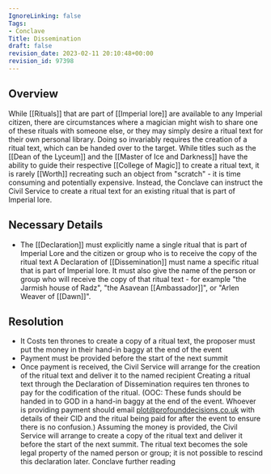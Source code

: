 ```yaml
---
IgnoreLinking: false
Tags:
- Conclave
Title: Dissemination
draft: false
revision_date: 2023-02-11 20:10:48+00:00
revision_id: 97398
---
```


## Overview
While [[Rituals]] that are part of [[Imperial lore]] are available to any Imperial citizen, there are circumstances where a magician might wish to share one of these rituals with someone else, or they may simply desire a ritual text for their own personal library. Doing so invariably requires the creation of a ritual text, which can be handed over to the target.
While titles such as the [[Dean of the Lyceum]] and the [[Master of Ice and Darkness]] have the ability to guide their respective [[College of Magic]] to create a ritual text, it is rarely [[Worth]] recreating such an object from "scratch" - it is time consuming and potentially expensive. Instead, the Conclave can instruct the Civil Service to create a ritual text for an existing ritual that is part of Imperial lore.
## Necessary Details
* The [[Declaration]] must explicitly name a single ritual that is part of Imperial Lore and the citizen or group who is to receive the copy of the ritual text
A Declaration of [[Dissemination]] must name a specific ritual that is part of Imperial lore. It must also give the name of the person or group who will receive the copy of that ritual text - for example "the Jarmish house of Radz", "the Asavean [[Ambassador]]", or "Arlen Weaver of [[Dawn]]".
## Resolution
* It Costs ten thrones to create a copy of a ritual text, the proposer must put the money in their hand-in baggy at the end of the event
* Payment must be provided before the start of the next summit
* Once payment is received, the Civil Service will arrange for the creation of the ritual text and deliver it to the named recipient
Creating a ritual text through the Declaration of Dissemination requires ten thrones to pay for the codification of the ritual. (OOC: These funds should be handed in to GOD in a hand-in baggy at the end of the event. Whoever is providing payment should email plot@profounddecisions.co.uk with details of their CID and the ritual being paid for after the event to ensure there is no confusion.)
Assuming the money is provided, the Civil Service will arrange to create a copy of the ritual text and deliver it before the start of the next summit.
The ritual text becomes the sole legal property of the named person or group; it is not possible to rescind this declaration later.
Conclave further reading